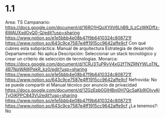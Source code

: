 # 1.1

Area: TS
Campanario: https://docs.google.com/document/d/16RO1HQoXYiIV6LhB9_ILzCzWKDffz-6WAUXxdGyQ0-Q/edit?usp=sharing
https://www.notion.so/e1e5bbb4e08b47f9b6410324c808721f 
https://www.notion.so/643c9ce7587e4ff1915cc9642affe9cf 
Con qué cubres esta subpráctica: Manual de arquitectura
Estrategia de desarrollo
Departamental: No aplica
Descripción: Seleccionar un stack tecnológico y crear un criterio de selección de tecnologías.
Monarca: https://docs.google.com/document/d/1CRJ3TuPRyV4xG2fTNZRNYWLqTN_4B7NqWAWPekR_kz0/edit?usp=sharing
https://www.notion.so/e1e5bbb4e08b47f9b6410324c808721f
https://www.notion.so/643c9ce7587e4ff1915cc9642affe9cf 
Nefrovida: No se puede compartir el Manual técnico por anuncio de privacidad
https://docs.google.com/document/d/1ZGzEpb0GIHBni0H7QcSaKb9IOIvvAlTyOiKPPC843VU/edit?usp=sharing
https://www.notion.so/e1e5bbb4e08b47f9b6410324c808721f
https://www.notion.so/643c9ce7587e4ff1915cc9642affe9cf 
¿La tenemos?: No